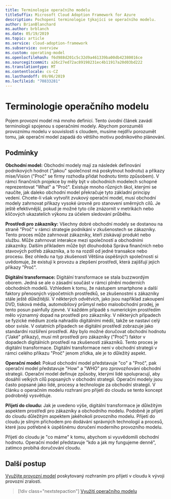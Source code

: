 ```yaml
---
title: Terminologie operačního modelu
titleSuffix: Microsoft Cloud Adoption Framework for Azure
description: Pochopení terminologie týkající se operačního modelu.
author: BrianBlanchard
ms.author: brblanch
ms.date: 05/19/2019
ms.topic: article
ms.service: cloud-adoption-framework
ms.subservice: overview
ms.custom: operating-model
ms.openlocfilehash: f6d988d201c5c32d9a461339ba00db42380016ce
ms.sourcegitcommit: a26c27ed72ac89198231ec4b11917a20d03bd222
ms.translationtype: MT
ms.contentlocale: cs-CZ
ms.lasthandoff: 09/06/2019
ms.locfileid: "70833281"
---
```

# <a name="operating-model-terminology"></a>Terminologie operačního modelu

Pojem provozní model má mnoho definicí. Tento úvodní článek zavádí terminologii spojenou s operačními modely. Abychom porozuměli provoznímu modelu v souvislosti s cloudem, musíme nejdřív porozumět tomu, jak operační model zapadá do většího motivu podnikového plánování.

## <a name="terms"></a>Podmínky

**Obchodní model:** Obchodní modely mají za následek definování podnikových hodnot ("jakou" společnost má poskytnout hodnotu) a příkazy mise/Vision ("Proč" se firmy rozhodla přidat hodnotu tímto způsobem). V rámci finančních projekce by měly být v obchodních modelech schopné reprezentovat "What" a "Proč". Existuje mnoho různých škol, kterými se naučíte, jak daleko obchodní model překračuje tyto základní principy vedení. Chcete-li však vytvořit zvukový operační model, musí obchodní modely zahrnovat příkazy vysoké úrovně pro stanovení směrných cílů. Je ještě efektivnější, pokud je možné tyto cíle znázornit v metrikách nebo klíčových ukazatelích výkonu za účelem sledování průběhu.

**Prostředí pro zákazníky:** Všechny dobré obchodní modely se dostanou na straně "Proč" v rámci strategie podnikání v zkušenostech se zákazníky. Tento proces může zahrnovat zákazníky, kteří získávají produkt nebo službu. Může zahrnovat interakce mezi společností a obchodními zákazníky. Dalším příkladem může být dlouhodobá Správa finančních nebo stavových potřeb zákazníka, a to na rozdíl od jedné transakce nebo procesu. Bez ohledu na typ zkušeností Většina úspěšných společností si uvědomuje, že existují k provozu a zlepšení prostředí, která zajišťují jejich příkazy "Proč".

**Digitální transformace:** Digitální transformace se stala buzzwordým oborem. Jedná se ale o zásadní součást v rámci plnění moderních obchodních modelů. Vzhledem k tomu, že nástupem smartphone a další faktory přenosných výpočetních prostředků, se zkušenostmi s zákazníky stále ještě důležitější. V některých odvětvích, jako jsou například zakoupení DVD, tisková média, automobilový průmysl nebo maloobchodní prodej, je tento posun painfully zjevné. V každém případě s numerickým prostředím mělo významný dopad na prostředí pro zákazníky. V některých případech se fyzické médium zcela nahradilo digitálními médii, takže se nastaví celý obor svisle. V ostatních případech se digitální prostředí zobrazuje jako standardní rozšíření prostředí. Aby bylo možné doručovat obchodní hodnotu ("Jaké" příkazy), musí mít prostředí pro zákazníky ("Proč") faktor v dopadech digitálních prostředí na zkušenosti zákazníků. Tento proces je digitální transformace. Digitální transformace není v obchodní strategii v rámci celého příkazu "Proč" jenom zřídka, ale je to důležitý aspekt.

**Operační model:** Pokud obchodní model představuje "co" a "Proč", pak operační model představuje "How" a "WHO" pro zprovozňování obchodní strategii. Operační model definuje způsoby, kterými lidé spolupracují, aby dosáhli velkých cílů popsaných v obchodní strategii. Operační modely jsou často popsané jako lidé, procesy a technologie za obchodní strategií. V článku o operačním modelu rozhraní pro přijetí do cloudu se tento koncept podrobněji vysvětluje.

**Přijetí do cloudu:** Jak je uvedeno výše, digitální transformace je důležitým aspektem prostředí pro zákazníky a obchodního modelu. Podobně je přijetí do cloudu důležitým aspektem jakéhokoli provozního modelu. Přijetí do cloudu je silným příchodem pro dodávání správných technologií a procesů, které jsou potřebné k úspěšnému doručení moderního provozního modelu.

Přijetí do cloudu je "co máme" k tomu, abychom si vyuvědomili obchodní hodnotu. Operační model představuje "kdo a jak my fungujeme denně", zatímco probíhá doručování cloudu.

## <a name="next-steps"></a>Další postup

[Využijte provozní model](./index.md) poskytovaný rozhraním pro přijetí v cloudu k vývoji provozní zralosti.

> [!div class="nextstepaction"]
> [Využití operačního modelu](./index.md)
